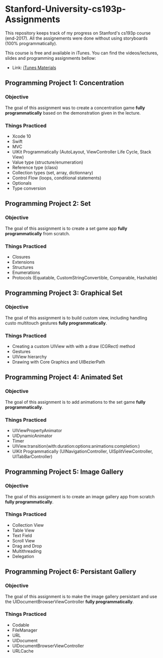 # Stanford-University-cs193p-Assignments

This repository keeps track of my progress on Stanford's cs193p course (end-2017). All the assignements were done without using storyboards (100% programmatically).

This course is free and available in iTunes. You can find the videos/lectures, slides and programming assignments bellow: 
* Link: [iTunes Materials](https://itunes.apple.com/vn/course/developing-ios-11-apps-with-swift/id1309275316)

## Programming Project 1: Concentration

### Objective

The goal of this assignment was to create a concentration game **fully programmatically** based on the demonstration given in the lecture.

### Things Practiced

* Xcode 10
* Swift
* MVC
* UIKit Programmatically (AutoLayout, ViewController Life Cycle, Stack View) 
* Value type (structure/enumeration)
* Reference type (class) 
* Collection types (set, array, dictionnary)
* Control Flow (loops, conditional statements) 
* Optionals 
* Type conversion 

## Programming Project 2: Set 

### Objective 

The goal of this assignment is to create a set game app **fully programmatically** from scratch. 

### Things Practiced

* Closures 
* Extensions
* Structures 
* Enumerations
* Protocols (Equatable, CustomStringConvertible, Comparable, Hashable)

## Programming Project 3: Graphical Set

### Objective 

The goal of this assignment is to build custom view, including handling custo multitouch gestures **fully programmatically**. 

### Things Practiced

* Creating a custom UIView with with a draw (CGRect) method 
* Gestures 
* UIView hierarchy 
* Drawing with Core Graphics and UIBezierPath 

## Programming Project 4: Animated Set

### Objective 

The goal of this assignment is to add animations to the set game **fully programmatically**.

### Things Practiced

* UIViewPropertyAnimator
* UIDynamicAnimator 
* Timer 
* UIView.transition(with:duration:options:animations:completion:)
* UIKit Programmatically (UINavigationController, UISplitViewController, UITabBarController)

## Programming Project 5: Image Gallery 

### Objective 

The goal of this assignment is to create an image gallery app from scratch **fully programmatically**.

### Things Practiced

* Collection View 
* Table View 
* Text Field 
* Scroll View 
* Drag and Drop 
* Multithreading 
* Delegation

## Programming Project 6: Persistant Gallery

### Objective 

The goal of this assignment is to make the image gallery persistant and use the UIDocumentBrowserViewController **fully programmatically**.

### Things Practiced

* Codable 
* FileManager 
* URL 
* UIDocument 
* UIDocumentBrowserViewController 
* URLCache
